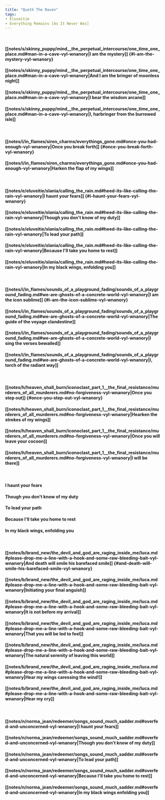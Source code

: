 ```yaml
---
title: "Quoth The Raven"
tags:
- Eluveitie
- Everything Remains [As It Never Was]
---
```

&nbsp;
#### [[notes/s/skinny_puppy/mind__the_perpetual_intercourse/one_time_one_place.md#man-in-a-cave-vyl-wnanory|I am the mystery]] {#i-am-the-mystery-vyl-wnanory}
#### [[notes/s/skinny_puppy/mind__the_perpetual_intercourse/one_time_one_place.md#man-in-a-cave-vyl-wnanory|And I am the bringer of moonless night]]
#### [[notes/s/skinny_puppy/mind__the_perpetual_intercourse/one_time_one_place.md#man-in-a-cave-vyl-wnanory|I bear the wisdom arcane]]
#### [[notes/s/skinny_puppy/mind__the_perpetual_intercourse/one_time_one_place.md#man-in-a-cave-vyl-wnanory|I, harbringer from the burrowed isle]]
&nbsp;
#### [[notes/i/in_flames/siren_charms/everythings_gone.md#once-you-had-enough-vyl-wnanory|Once you break forth]] {#once-you-break-forth-vyl-wnanory}
#### [[notes/i/in_flames/siren_charms/everythings_gone.md#once-you-had-enough-vyl-wnanory|Harken the flap of my wings]]
&nbsp;
#### [[notes/e/eluveitie/slania/calling_the_rain.md#heed-its-like-calling-the-rain-vyl-wnanory|I haunt your fears]] {#i-haunt-your-fears-vyl-wnanory}
#### [[notes/e/eluveitie/slania/calling_the_rain.md#heed-its-like-calling-the-rain-vyl-wnanory|Though you don't know of my duty]]
#### [[notes/e/eluveitie/slania/calling_the_rain.md#heed-its-like-calling-the-rain-vyl-wnanory|To lead your path]]
#### [[notes/e/eluveitie/slania/calling_the_rain.md#heed-its-like-calling-the-rain-vyl-wnanory|Because I'll take you home to rest]]
#### [[notes/e/eluveitie/slania/calling_the_rain.md#heed-its-like-calling-the-rain-vyl-wnanory|In my black wings, enfolding you]]
&nbsp;
#### [[notes/i/in_flames/sounds_of_a_playground_fading/sounds_of_a_playground_fading.md#we-are-ghosts-of-a-concrete-world-vyl-wnanory|I am the icon sublime]] {#i-am-the-icon-sublime-vyl-wnanory}
#### [[notes/i/in_flames/sounds_of_a_playground_fading/sounds_of_a_playground_fading.md#we-are-ghosts-of-a-concrete-world-vyl-wnanory|The guide of the voyage clandestine]]
#### [[notes/i/in_flames/sounds_of_a_playground_fading/sounds_of_a_playground_fading.md#we-are-ghosts-of-a-concrete-world-vyl-wnanory|I sing the verses bewailed]]
#### [[notes/i/in_flames/sounds_of_a_playground_fading/sounds_of_a_playground_fading.md#we-are-ghosts-of-a-concrete-world-vyl-wnanory|I, torch of the radiant way]]
&nbsp;
#### [[notes/h/heaven_shall_burn/iconoclast_part_1__the_final_resistance/murderers_of_all_murderers.md#no-forgiveness-vyl-wnanory|Once you step out]] {#once-you-step-out-vyl-wnanory}
#### [[notes/h/heaven_shall_burn/iconoclast_part_1__the_final_resistance/murderers_of_all_murderers.md#no-forgiveness-vyl-wnanory|Hearken the strokes of my wings]]
#### [[notes/h/heaven_shall_burn/iconoclast_part_1__the_final_resistance/murderers_of_all_murderers.md#no-forgiveness-vyl-wnanory|Once you will leave your cocoon]]
#### [[notes/h/heaven_shall_burn/iconoclast_part_1__the_final_resistance/murderers_of_all_murderers.md#no-forgiveness-vyl-wnanory|I will be there]]
&nbsp;
#### I haunt your fears
#### Though you don't know of my duty
#### To lead your path
#### Because I'll take you home to rest
#### In my black wings, enfolding you
&nbsp;
#### [[notes/b/brand_new/the_devil_and_god_are_raging_inside_me/luca.md#please-drop-me-a-line-with-a-hook-and-some-raw-bleeding-bait-vyl-wnanory|And death will smile his barefaced smile]] {#and-death-will-smile-his-barefaced-smile-vyl-wnanory}
#### [[notes/b/brand_new/the_devil_and_god_are_raging_inside_me/luca.md#please-drop-me-a-line-with-a-hook-and-some-raw-bleeding-bait-vyl-wnanory|Initiating your final anguish]]
#### [[notes/b/brand_new/the_devil_and_god_are_raging_inside_me/luca.md#please-drop-me-a-line-with-a-hook-and-some-raw-bleeding-bait-vyl-wnanory|It is not before my arrival]]
#### [[notes/b/brand_new/the_devil_and_god_are_raging_inside_me/luca.md#please-drop-me-a-line-with-a-hook-and-some-raw-bleeding-bait-vyl-wnanory|That you will be led to feel]]
#### [[notes/b/brand_new/the_devil_and_god_are_raging_inside_me/luca.md#please-drop-me-a-line-with-a-hook-and-some-raw-bleeding-bait-vyl-wnanory|The natural serenity of leaving this world]]
#### [[notes/b/brand_new/the_devil_and_god_are_raging_inside_me/luca.md#please-drop-me-a-line-with-a-hook-and-some-raw-bleeding-bait-vyl-wnanory|Hear my wings caressing the wind!]]
#### [[notes/b/brand_new/the_devil_and_god_are_raging_inside_me/luca.md#please-drop-me-a-line-with-a-hook-and-some-raw-bleeding-bait-vyl-wnanory|Hear my cry]]
&nbsp;
#### [[notes/n/norma_jean/redeemer/songs_sound_much_sadder.md#overfed-and-unconcerned-vyl-wnanory|I haunt your fears]]
#### [[notes/n/norma_jean/redeemer/songs_sound_much_sadder.md#overfed-and-unconcerned-vyl-wnanory|Though you don't know of my duty]]
#### [[notes/n/norma_jean/redeemer/songs_sound_much_sadder.md#overfed-and-unconcerned-vyl-wnanory|To lead your path]]
#### [[notes/n/norma_jean/redeemer/songs_sound_much_sadder.md#overfed-and-unconcerned-vyl-wnanory|Because I'll take you home to rest]]
#### [[notes/n/norma_jean/redeemer/songs_sound_much_sadder.md#overfed-and-unconcerned-vyl-wnanory|In my black wings enfolding you]]
